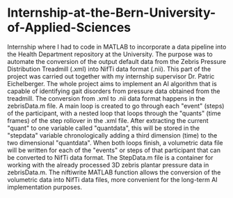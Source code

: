 # Internship-at-the-Bern-University-of-Applied-Sciences
Internship where I had to code in MATLAB to incorporate a data pipeline into the Health Department repository at the University. The purpose was to automate the conversion of the output default data from the Zebris Pressure Distribution Treadmill (.xml) into NifTi data format (.nii).
This part of the project was carried out together with my internship supervisor Dr. Patric Eichelberger. The whole project aims to implement an AI algorithm that is capable of identifying gait disorders from pressure data obtained from the treadmill.
The conversion from .xml to .nii data format happens in the zebrisData.m file. A main loop is created to go through each "event" (steps) of the participant, with a nested loop that loops through the "quants" (time frames) of the step rollover in the .xml file. After extracting the current "quant" to one variable called "quantdata", this will be stored in the "stepdata" variable chronologically adding a third dimension (time) to the two dimensional "quantdata". When both loops finish, a volumetric data file will be written for each of the "events" or steps of that participant that can be converted to NifTi data format.
The StepData.m file is a container for working with the already processed 3D zebris plantar pressure data in zebrisData.m. The niftiwrite MATLAB function allows the conversion of the volumetric data into NifTi data files, more convenient for the long-term AI implementation purposes.
